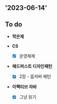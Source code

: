 ## '2023-06-14'

## To do

+ **학은제**

+ **CS**
  + [x] 운영체제

+ **헤드퍼스트 디자인패턴**
  + [x] 2장 - 옵저버 패턴

+ **이펙티브 자바**
  + [x] 그냥 읽기
